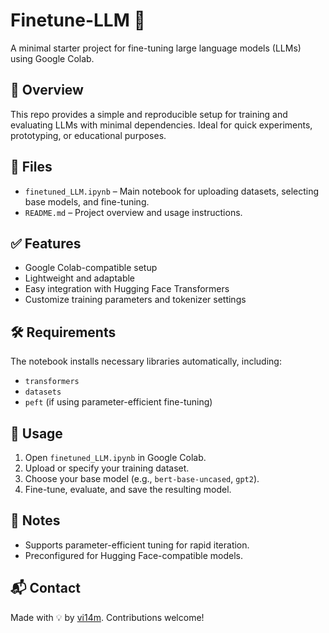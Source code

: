 # Finetune-LLM 🧠

A minimal starter project for fine-tuning large language models (LLMs) using Google Colab.

## 🚀 Overview

This repo provides a simple and reproducible setup for training and evaluating LLMs with minimal dependencies. Ideal for quick experiments, prototyping, or educational purposes.

## 📁 Files

- `finetuned_LLM.ipynb` – Main notebook for uploading datasets, selecting base models, and fine-tuning.
- `README.md` – Project overview and usage instructions.

## ✅ Features

- Google Colab-compatible setup
- Lightweight and adaptable
- Easy integration with Hugging Face Transformers
- Customize training parameters and tokenizer settings

## 🛠️ Requirements

The notebook installs necessary libraries automatically, including:
- `transformers`
- `datasets`
- `peft` (if using parameter-efficient fine-tuning)

## 🧪 Usage

1. Open `finetuned_LLM.ipynb` in Google Colab.
2. Upload or specify your training dataset.
3. Choose your base model (e.g., `bert-base-uncased`, `gpt2`).
4. Fine-tune, evaluate, and save the resulting model.

## 📌 Notes

- Supports parameter-efficient tuning for rapid iteration.
- Preconfigured for Hugging Face-compatible models.

## 📬 Contact

Made with 💡 by [vi14m](https://github.com/vi14m). Contributions welcome!

